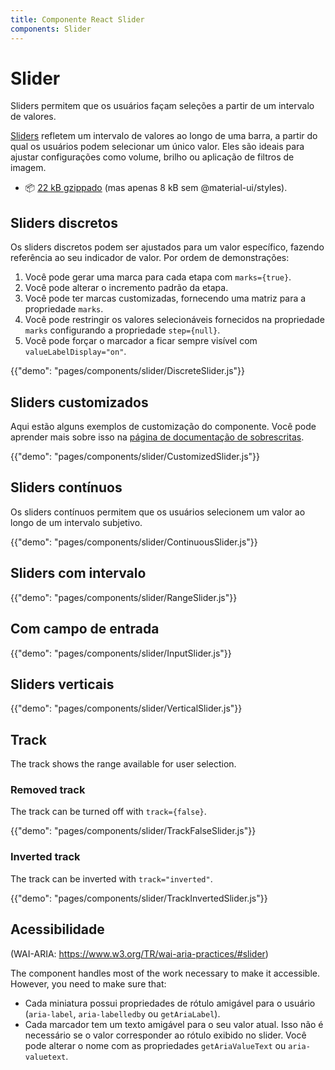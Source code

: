 ```yaml
---
title: Componente React Slider
components: Slider
---
```


# Slider

<p class="description">Sliders permitem que os usuários façam seleções a partir de um intervalo de valores.</p>

[Sliders](https://material.io/design/components/sliders.html) refletem um intervalo de valores ao longo de uma barra, a partir do qual os usuários podem selecionar um único valor. Eles são ideais para ajustar configurações como volume, brilho ou aplicação de filtros de imagem.

- 📦 [22 kB gzippado](/size-snapshot) (mas apenas 8 kB sem @material-ui/styles).

## Sliders discretos

Os sliders discretos podem ser ajustados para um valor específico, fazendo referência ao seu indicador de valor. Por ordem de demonstrações:

1. Você pode gerar uma marca para cada etapa com `marks={true}`.
2. Você pode alterar o incremento padrão da etapa.
3. Você pode ter marcas customizadas, fornecendo uma matriz para a propriedade `marks`.
4. Você pode restringir os valores selecionáveis fornecidos na propriedade `marks` configurando a propriedade `step={null}`.
5. Você pode forçar o marcador a ficar sempre visível com `valueLabelDisplay="on"`.

{{"demo": "pages/components/slider/DiscreteSlider.js"}}

## Sliders customizados

Aqui estão alguns exemplos de customização do componente. Você pode aprender mais sobre isso na [página de documentação de sobrescritas](/customization/components/).

{{"demo": "pages/components/slider/CustomizedSlider.js"}}

## Sliders contínuos

Os sliders contínuos permitem que os usuários selecionem um valor ao longo de um intervalo subjetivo.

{{"demo": "pages/components/slider/ContinuousSlider.js"}}

## Sliders com intervalo

{{"demo": "pages/components/slider/RangeSlider.js"}}

## Com campo de entrada

{{"demo": "pages/components/slider/InputSlider.js"}}

## Sliders verticais

{{"demo": "pages/components/slider/VerticalSlider.js"}}

## Track

The track shows the range available for user selection.

### Removed track

The track can be turned off with `track={false}`.

{{"demo": "pages/components/slider/TrackFalseSlider.js"}}

### Inverted track

The track can be inverted with `track="inverted"`.

{{"demo": "pages/components/slider/TrackInvertedSlider.js"}}

## Acessibilidade

(WAI-ARIA: https://www.w3.org/TR/wai-aria-practices/#slider)

The component handles most of the work necessary to make it accessible. However, you need to make sure that:

- Cada miniatura possui propriedades de rótulo amigável para o usuário (`aria-label`, `aria-labelledby` ou `getAriaLabel`).
- Cada marcador tem um texto amigável para o seu valor atual. Isso não é necessário se o valor corresponder ao rótulo exibido no slider. Você pode alterar o nome com as propriedades `getAriaValueText` ou `aria-valuetext`.